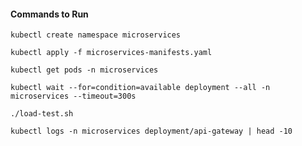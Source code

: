 #### Commands to Run

```
kubectl create namespace microservices
```

```
kubectl apply -f microservices-manifests.yaml
```

```
kubectl get pods -n microservices
```

```
kubectl wait --for=condition=available deployment --all -n microservices --timeout=300s
```

```
./load-test.sh
```

```
kubectl logs -n microservices deployment/api-gateway | head -10
```
